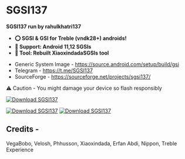 # SGSI137
<b>SGSI137 run by rahulkhatri137
* ⭕ SGSI & GSI for Treble (vndk28+) androids!
* 🌟 Support: Android 11,12 SGSIs
* 🔘 Tool: Rebuilt XiaoxindadaSGSIs tool
</b>

* Generic System Image - https://source.android.com/setup/build/gsi
* Telegram - https://t.me/SGSI137
* SourceForge - https://sourceforge.net/projects/sgsi137/


⚠️ Caution - You might damage your device so flash responsibly

[![Download SGSI137](https://a.fsdn.com/con/app/sf-download-button)](https://sourceforge.net/projects/sgsi137/files/latest/download)

[![Download SGSI137](https://img.shields.io/sourceforge/dt/sgsi137.svg)](https://sourceforge.net/projects/sgsi137/files/latest/download)
[![Download SGSI137](https://img.shields.io/sourceforge/dm/sgsi137.svg)](https://sourceforge.net/projects/sgsi137/files/latest/download)
## Credits -
VegaBobo, Velosh, Phhusson, Xiaoxindada,
Erfan Abdi, Nippon, Treble Experience
